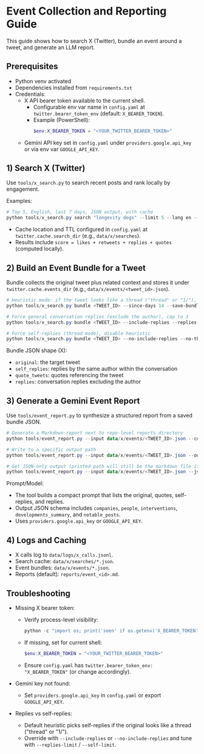 # Event Collection and Reporting Guide

This guide shows how to search X (Twitter), bundle an event around a tweet, and generate an LLM report.

## Prerequisites

- Python venv activated
- Dependencies installed from `requirements.txt`
- Credentials:
  - X API bearer token available to the current shell.
    - Configurable env var name in `config.yaml` at `twitter.bearer_token_env` (default: `X_BEARER_TOKEN`).
    - Example (PowerShell):
      ```powershell
      $env:X_BEARER_TOKEN = "<YOUR_TWITTER_BEARER_TOKEN>"
      ```
  - Gemini API key set in `config.yaml` under `providers.google.api_key` or via env var `GOOGLE_API_KEY`.

## 1) Search X (Twitter)

Use `tools/x_search.py` to search recent posts and rank locally by engagement.

Examples:
```powershell
# Top 5, English, last 7 days, JSON output, with cache
python tools/x_search.py search "longevity dogs" --limit 5 --lang en --since-days 7 --use-cache --json
```

- Cache location and TTL configured in `config.yaml` at `twitter.cache.search_dir` (e.g., `data/x/searches`).
- Results include `score = likes + retweets + replies + quotes` (computed locally).

## 2) Build an Event Bundle for a Tweet

Bundle collects the original tweet plus related context and stores it under `twitter.cache.events_dir` (e.g., `data/x/events/<tweet_id>.json`).

```powershell
# Heuristic mode: if the tweet looks like a thread ("thread" or "1/"), fetch self-replies; otherwise fetch conversation replies
python tools/x_search.py bundle <TWEET_ID> --since-days 14 --save-bundle --json

# Force general conversation replies (exclude the author), cap to 3
python tools/x_search.py bundle <TWEET_ID> --include-replies --replies-limit 3 --since-days 14 --save-bundle --json

# Force self-replies (thread mode), disable heuristic
python tools/x_search.py bundle <TWEET_ID> --no-include-replies --no-thread-heuristic --self-limit 10 --since-days 14 --save-bundle --json
```

Bundle JSON shape (X):
- `original`: the target tweet
- `self_replies`: replies by the same author within the conversation
- `quote_tweets`: quotes referencing the tweet
- `replies`: conversation replies excluding the author

## 3) Generate a Gemini Event Report

Use `tools/event_report.py` to synthesize a structured report from a saved bundle JSON.

```powershell
# Generate a Markdown report next to repo-level reports directory
python tools/event_report.py --input data/x/events/<TWEET_ID>.json --config config.yaml

# Write to a specific output path
python tools/event_report.py --input data/x/events/<TWEET_ID>.json --out reports/event_<TWEET_ID>.md

# Get JSON-only output (printed path will still be the markdown file if --out provided)
python tools/event_report.py --input data/x/events/<TWEET_ID>.json --json-only
```

Prompt/Model:
- The tool builds a compact prompt that lists the original, quotes, self-replies, and replies.
- Output JSON schema includes `companies`, `people`, `interventions`, `developments_summary`, and `notable_posts`.
- Uses `providers.google.api_key` or `GOOGLE_API_KEY`.

## 4) Logs and Caching

- X calls log to `data/logs/x_calls.jsonl`.
- Search cache: `data/x/searches/*.json`.
- Event bundles: `data/x/events/*.json`.
- Reports (default): `reports/event_<id>.md`.

## Troubleshooting

- Missing X bearer token:
  - Verify process-level visibility:
    ```powershell
    python -c "import os; print('seen' if os.getenv('X_BEARER_TOKEN') else 'missing')"
    ```
  - If missing, set for current shell:
    ```powershell
    $env:X_BEARER_TOKEN = "<YOUR_TWITTER_BEARER_TOKEN>"
    ```
  - Ensure `config.yaml` has `twitter.bearer_token_env: "X_BEARER_TOKEN"` (or change accordingly).

- Gemini key not found:
  - Set `providers.google.api_key` in `config.yaml` or export `GOOGLE_API_KEY`.

- Replies vs self-replies:
  - Default heuristic picks self-replies if the original looks like a thread ("thread" or "1/").
  - Override with `--include-replies` or `--no-include-replies` and tune with `--replies-limit` / `--self-limit`.
